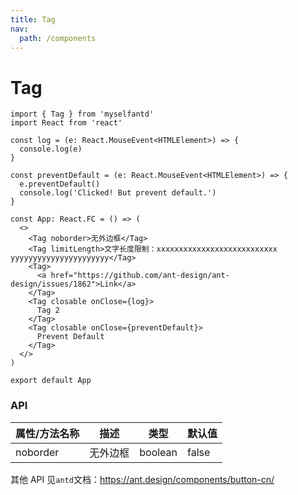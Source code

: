 ```yaml
---
title: Tag
nav:
  path: /components
---
```


# Tag

```tsx
import { Tag } from 'myselfantd'
import React from 'react'

const log = (e: React.MouseEvent<HTMLElement>) => {
  console.log(e)
}

const preventDefault = (e: React.MouseEvent<HTMLElement>) => {
  e.preventDefault()
  console.log('Clicked! But prevent default.')
}

const App: React.FC = () => (
  <>
    <Tag noborder>无外边框</Tag>
    <Tag limitLength>文字长度限制：xxxxxxxxxxxxxxxxxxxxxxxxxxx yyyyyyyyyyyyyyyyyyyyyy</Tag>
    <Tag>
      <a href="https://github.com/ant-design/ant-design/issues/1862">Link</a>
    </Tag>
    <Tag closable onClose={log}>
      Tag 2
    </Tag>
    <Tag closable onClose={preventDefault}>
      Prevent Default
    </Tag>
  </>
)

export default App
```

### API

| 属性/方法名称 | 描述     | 类型    | 默认值 |
| ------------- | -------- | ------- | ------ |
| noborder      | 无外边框 | boolean | false  |

其他 API 见`antd`文档：https://ant.design/components/button-cn/
